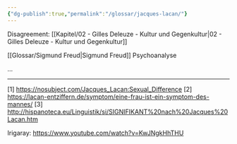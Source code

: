 ```yaml
---
{"dg-publish":true,"permalink":"/glossar/jacques-lacan/"}
---
```

 

Disagreement: [[Kapitel/02 - Gilles Deleuze - Kultur und Gegenkultur\|02 - Gilles Deleuze - Kultur und Gegenkultur]]

[[Glossar/Sigmund Freud\|Sigmund Freud]]
Psychoanalyse

...

---
[1] https://nosubject.com/Jacques_Lacan:Sexual_Difference
[2] https://lacan-entziffern.de/symptom/eine-frau-ist-ein-symptom-des-mannes/
[3] http://hispanoteca.eu/Linguistik/si/SIGNIFIKANT%20nach%20Jacques%20Lacan.htm

Irigaray: https://www.youtube.com/watch?v=KwJNgkHhTHU